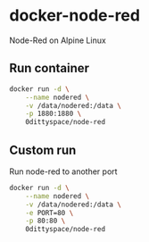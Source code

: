 # docker-node-red
Node-Red on Alpine Linux

## Run container
```bash
docker run -d \
    --name nodered \
    -v /data/nodered:/data \
    -p 1880:1880 \
    0dittyspace/node-red
```
## Custom run
Run node-red to another port
```bash
docker run -d \
    --name nodered \
    -v /data/nodered:/data \
    -e PORT=80 \
    -p 80:80 \
    0dittyspace/node-red
```
